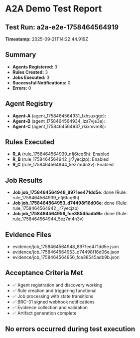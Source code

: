 # A2A Demo Test Report

## Test Run: a2a-e2e-1758464564919
**Timestamp:** 2025-09-21T14:22:44.919Z

## Summary
- **Agents Registered:** 3
- **Rules Created:** 3
- **Jobs Executed:** 3
- **Successful Notifications:** 0
- **Errors:** 0

## Agent Registry
- **Agent-A** (agent_1758464564931_fxhsuxggc): 
- **Agent-B** (agent_1758464564934_lzs7vje3e): 
- **Agent-C** (agent_1758464564937_rkixmvm8i): 

## Rules Executed
- **R_A** (rule_1758464564939_nfj6tcq6h): Enabled
- **R_B** (rule_1758464564942_jr7yecjzp): Enabled
- **R_C** (rule_1758464564944_5ez7m4n3v): Enabled

## Job Results
- **Job job_1758464564948_8971ee471dd5e**: done (Rule: rule_1758464564939_nfj6tcq6h)
- **Job job_1758464564953_d74498f16d06e**: done (Rule: rule_1758464564942_jr7yecjzp)
- **Job job_1758464564956_fce38545adb9b**: done (Rule: rule_1758464564944_5ez7m4n3v)

## Evidence Files
- evidence/job_1758464564948_8971ee471dd5e.json
- evidence/job_1758464564953_d74498f16d06e.json
- evidence/job_1758464564956_fce38545adb9b.json

## Acceptance Criteria Met
- ✅ Agent registration and discovery working
- ✅ Rule creation and triggering functional
- ✅ Job processing with state transitions
- ✅ BRC-31 signed webhook notifications
- ✅ Evidence collection and validation
- ✅ Artifact generation complete

## No errors occurred during test execution
